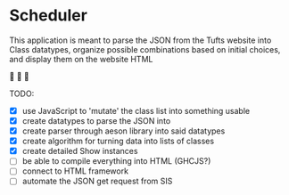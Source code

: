 # Scheduler
This application is meant to parse the JSON from the Tufts website
into Class datatypes, organize possible combinations based on initial choices,
and display them on the website HTML

:elephant: :elephant: :elephant:

TODO:
- [x] use JavaScript to 'mutate' the class list into something usable
- [x] create datatypes to parse the JSON into
- [x] create parser through aeson library into said datatypes
- [x] create algorithm for turning data into lists of classes
- [x] create detailed Show instances
- [ ] be able to compile everything into HTML (GHCJS?)
- [ ] connect to HTML framework
- [ ] automate the JSON get request from SIS
